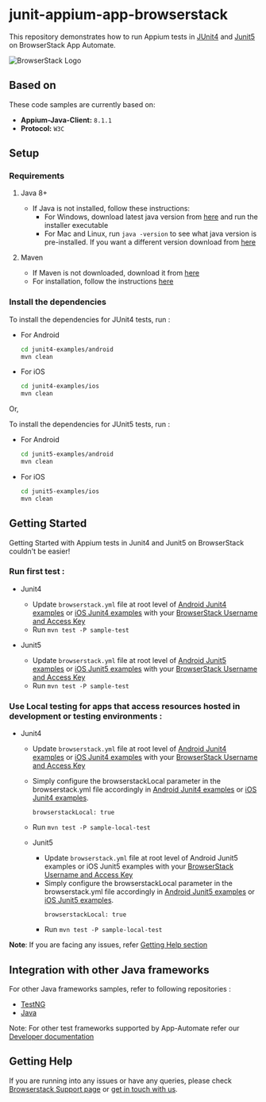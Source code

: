 # junit-appium-app-browserstack

This repository demonstrates how to run Appium tests in [JUnit4](http://junit.org/junit4/) and [Junit5](https://junit.org/junit5/) on BrowserStack App Automate.

![BrowserStack Logo](https://d98b8t1nnulk5.cloudfront.net/production/images/layout/logo-header.png?1469004780)

## Based on

These code samples are currently based on:

- **Appium-Java-Client:** `8.1.1`
- **Protocol:** `W3C`

## Setup

### Requirements

1. Java 8+

    - If Java is not installed, follow these instructions:
        - For Windows, download latest java version from [here](https://java.com/en/download/) and run the installer executable
        - For Mac and Linux, run `java -version` to see what java version is pre-installed. If you want a different version download from [here](https://java.com/en/download/)

2. Maven
   - If Maven is not downloaded, download it from [here](https://maven.apache.org/download.cgi)
   - For installation, follow the instructions [here](https://maven.apache.org/install.html)

### Install the dependencies

To install the dependencies for JUnit4 tests, run :

- For Android

    ```sh
    cd junit4-examples/android
    mvn clean
    ```

- For iOS

    ```sh
    cd junit4-examples/ios
    mvn clean
    ```

Or,

To install the dependencies for JUnit5 tests, run :

- For Android

    ```sh
    cd junit5-examples/android
    mvn clean
    ```

- For iOS

    ```sh
    cd junit5-examples/ios
    mvn clean
    ```

## Getting Started

Getting Started with Appium tests in Junit4 and Junit5 on BrowserStack couldn't be easier!

### **Run first test :**

- Junit4
  - Update `browserstack.yml` file at root level of [Android Junit4 examples](junit4-examples/android) or [iOS Junit4 examples](junit4-examples/ios) with your [BrowserStack Username and Access Key](https://www.browserstack.com/accounts/settings)
  - Run `mvn test -P sample-test`

- Junit5
  - Update `browserstack.yml` file at root level of [Android Junit5 examples](junit5-examples/android) or [iOS Junit5 examples](junit5-examples/ios) with your [BrowserStack Username and Access Key](https://www.browserstack.com/accounts/settings)
  - Run `mvn test -P sample-test`

### **Use Local testing for apps that access resources hosted in development or testing environments :**

- Junit4
  - Update `browserstack.yml` file at root level of [Android Junit4 examples](junit4-examples/android) or [iOS Junit4 examples](junit4-examples/ios) with your [BrowserStack Username and Access Key](https://www.browserstack.com/accounts/settings)
  - Simply configure the browserstackLocal parameter in the browserstack.yml file accordingly in [Android Junit4 examples](junit4-examples/android) or [iOS Junit4 examples](junit4-examples/ios).
    ```
    browserstackLocal: true
    ```
  - Run `mvn test -P sample-local-test`

  - Junit5
    - Update `browserstack.yml` file at root level of Android Junit5 examples or iOS Junit5 examples with your [BrowserStack Username and Access Key](https://www.browserstack.com/accounts/settings)
    - Simply configure the browserstackLocal parameter in the browserstack.yml file accordingly in [Android Junit5 examples](junit5-examples/android) or [iOS Junit5 examples](junit5-examples/ios).
      ```
      browserstackLocal: true
      ```
    - Run `mvn test -P sample-local-test`

**Note**: If you are facing any issues, refer [Getting Help section](#Getting-Help)

## Integration with other Java frameworks

For other Java frameworks samples, refer to following repositories :

- [TestNG](https://github.com/browserstack/testng-appium-app-browserstack)
- [Java](https://github.com/browserstack/java-appium-app-browserstack)

Note: For other test frameworks supported by App-Automate refer our [Developer documentation](https://www.browserstack.com/docs/)

## Getting Help

If you are running into any issues or have any queries, please check [Browserstack Support page](https://www.browserstack.com/support/app-automate) or [get in touch with us](https://www.browserstack.com/contact?ref=help).
